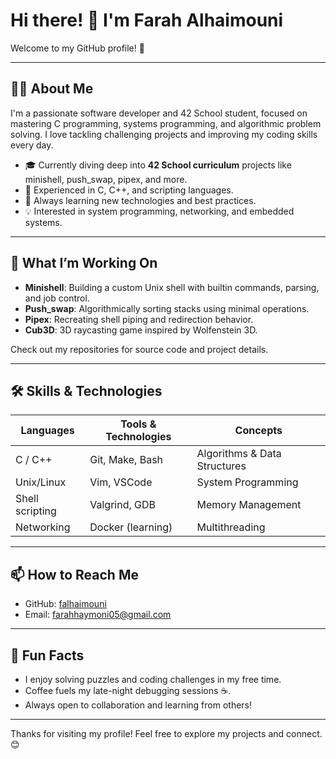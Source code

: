 # Hi there! 👋 I'm Farah Alhaimouni

Welcome to my GitHub profile! 🚀

---

## 👩‍💻 About Me

I'm a passionate software developer and 42 School student, focused on mastering C programming, systems programming, and algorithmic problem solving. I love tackling challenging projects and improving my coding skills every day.

- 🎓 Currently diving deep into **42 School curriculum** projects like minishell, push_swap, pipex, and more.
- 🔧 Experienced in C, C++, and scripting languages.
- 🌱 Always learning new technologies and best practices.
- 💡 Interested in system programming, networking, and embedded systems.

---

## 🚀 What I’m Working On

- **Minishell**: Building a custom Unix shell with builtin commands, parsing, and job control.
- **Push_swap**: Algorithmically sorting stacks using minimal operations.
- **Pipex**: Recreating shell piping and redirection behavior.
- **Cub3D**: 3D raycasting game inspired by Wolfenstein 3D.

Check out my repositories for source code and project details.

---

## 🛠️ Skills & Technologies

| Languages       | Tools & Technologies     | Concepts               |
|-----------------|--------------------------|------------------------|
| C / C++         | Git, Make, Bash          | Algorithms & Data Structures |
| Unix/Linux      | Vim, VSCode              | System Programming      |
| Shell scripting | Valgrind, GDB            | Memory Management       |
| Networking      | Docker (learning)        | Multithreading          |

---

## 📫 How to Reach Me

- GitHub: [falhaimouni](https://github.com/falhaimouni)  
- Email: farahhaymoni05@gmail.com

---

## 🌟 Fun Facts

- I enjoy solving puzzles and coding challenges in my free time.  
- Coffee fuels my late-night debugging sessions ☕.  
- Always open to collaboration and learning from others!

---

Thanks for visiting my profile! Feel free to explore my projects and connect. 😊

